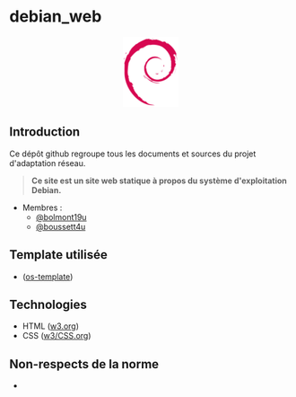 # debian_web

<p align="center">
	<img width="20%" height="20%" src="https://github.com/Boussett4u/debian_web/blob/main/images/demo/debian.png">
</p>


## Introduction
Ce dépôt github regroupe tous les documents et sources du projet d'adaptation réseau.

> **Ce site est un site web statique à propos du système d'exploitation Debian.**

* Membres :
	* [@bolmont19u](https://github.com/RoyalLilium)
	* [@boussett4u](https://github.com/boussett4u)

## Template utilisée
* ([os-template](https://www.os-templates.com/free-website-templates/foxclore))

## Technologies
* HTML ([w3.org](https://www.w3.org))
* CSS ([w3/CSS.org](https://www.w3.org/Style/CSS))

## Non-respects de la norme
*

